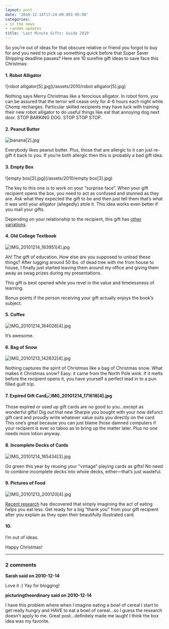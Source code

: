 ```yaml
---
layout: post
date: '2010-12-14T17:24:00.001-05:00'
categories:
- in the news
- random updates
title: 'Last Minute Gifts: Guide 2010'
---
```



So you’re out of ideas for that obscure relative or friend you forgot to buy for and you need to pick up something quick before that Super Saver Shipping deadline passes? Here are 10 surefire gift ideas to save face this Christmas:  <h4>1. Robot Alligator</h4>

![robot alligator[5].jpg](/assets/2010/robot alligator[5].jpg)

Nothing says Merry Christmas like a ferocious alligator. In robot form, you can be assured that the terror will cease only for 4-6 hours each night while Chomp recharges. Particular skilled recipients may have luck with training their new robot alligator to do useful things like eat that annoying dog next door. STOP BARKING DOG. STOP STOP STOP.  <h4>2. Peanut Butter</h4>

![banana[2].jpg](/assets/2010/banana[2].jpg)

Everybody likes peanut butter. Plus, those that are allergic to it can just re-gift it back to you. If you’re both allergic then this is probably a bad gift idea.  <h4>3. Empty Box</h4>

![empty box[3].jpg](/assets/2010/empty box[3].jpg)

The key to this one is to work on your “surprise face”. When your gift recipient opens the box, you need to act as confused and stunned as they are. Ask what they expected the gift to be and then just tell them that’s what it was until your alligator (allegedly) stole it. This idea works even better if you mail your gifts.

Depending on your relationship to the recipient, this gift has [other variations](http://www.youtube.com/watch?v=WhwbxEfy7fg).  <h4>4. Old College Textbook</h4>

![IMG_20101214_163951[4].jpg](/assets/2010/IMG_20101214_163951[4].jpg)

Ah! The gift of education. How else are you supposed to unload these things? After lugging around 50 lbs. of dead tree with me from house to house, I finally just started leaving them around my office and giving them away as swag prizes during my presentations.

This gift is best opened while you revel in the value and timelessness of learning. 

Bonus points if the person receiving your gift actually enjoys the book’s subject.  <h4>5. Coffee</h4>

![IMG_20101214_164026[4].jpg](/assets/2010/IMG_20101214_164026[4].jpg)

It’s awesome.  <h4>6. Bag of Snow</h4>

![IMG_20101213_142832[4].jpg](/assets/2010/IMG_20101213_142832[4].jpg)

Nothing captures the spirit of Christmas like a bag of Christmas snow. What makes it Christmas snow? Easy: it came from the North Pole *wink*. If it melts before the recipient opens it, you have yourself a perfect lead in to a pun filled guilt trip.  <h4>7. Expired Gift Card![IMG_20101214_171618[4].jpg](/assets/2010/IMG_20101214_171618[4].jpg)</h4>

Those expired or used up gift cards are no good to you...except as wonderful gifts! Dig out that new Sharpie you bought with your now defunct gift card and proudly write whatever value suits you directly on the card. This one’s great because you can just blame those damned computers if your recipient is ever so taboo as to bring up the matter later. Plus no one needs more lotion anyway.  <h4>8. Incomplete Decks of Cards</h4>

![IMG_20101214_165434[3].jpg](/assets/2010/IMG_20101214_165434[3].jpg)

Go green this year by reusing your “vintage” playing cards as gifts! No need to combine incomplete decks into whole decks, either—that’s just wasteful.  <h4>9. Pictures of Food</h4>

![IMG_20101213_200120[4].jpg](/assets/2010/IMG_20101213_200120[4].jpg)

[Recent research](http://www.livescience.com/health/imagining-food-to-eat-less-101209.html) has discovered that simply imagining the act of eating helps you eat less. Get ready for a big “thank you” from your gift recipient after you explain as they open their beautifully illustrated card.  <h4>10.</h4>

I’m out of ideas.

Happy Christmas!

---

### 2 comments

**Sarah said on 2010-12-14**

Love it :)  Yay for blogging!

**picturingtheordinary said on 2010-12-14**

I have this problem where when I imagine eating a bowl of cereal I start to get really hungry and HAVE to eat a bowl of cereal...so I guess the research doesn't apply to me. Great post...definitely made me laugh! I think the box idea was my favorite.

